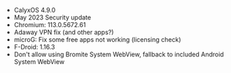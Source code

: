 * CalyxOS 4.9.0
* May 2023 Security update
* Chromium: 113.0.5672.61
* Adaway VPN fix (and other apps?)
* microG: Fix some free apps not working (licensing check)
* F-Droid: 1.16.3
* Don't allow using Bromite System WebView, fallback to included Android System WebView
